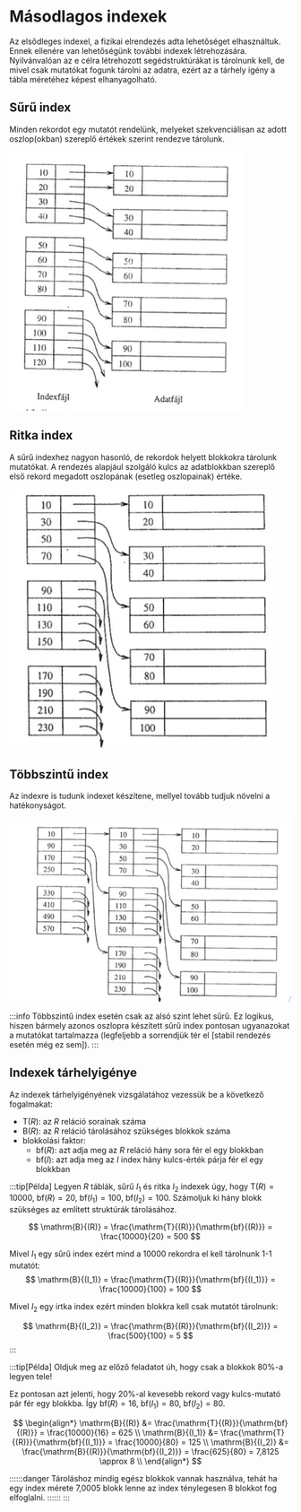 # Másodlagos indexek
Az elsődleges indexel, a fizikai elrendezés adta lehetőséget elhasználtuk. Ennek ellenére van lehetőségünk további
indexek létrehozására. Nyilvánvalóan az e célra létrehozott segédstruktúrákat is tárolnunk kell, de mivel csak mutatókat
fogunk tárolni az adatra, ezért az a tárhely igény a tábla méretéhez képest elhanyagolható.

## Sűrű index
Minden rekordot egy mutatót rendelünk, melyeket szekvenciálisan az adott oszlop(okban) szereplő értékek szerint
rendezve tárolunk.

![Sűrű index](dense_index.png)

## Ritka index
A sűrű indexhez nagyon hasonló, de rekordok helyett blokkokra tárolunk mutatókat. A rendezés alapjául szolgáló kulcs
az adatblokkban szereplő első rekord megadott oszlopának (esetleg oszlopainak) értéke.

![Ritka index](sparse_index.png)

## Többszintű index

Az indexre is tudunk indexet készítene, mellyel tovább tudjuk növelni a hatékonyságot.

![Többszintű index](multilevel_index.png)

:::info
Többszintű index esetén csak az alsó szint lehet sűrű. Ez logikus, hiszen bármely azonos oszlopra készített sűrű index
pontosan ugyanazokat a mutatókat tartalmazza (legfeljebb a sorrendjük tér el [stabil rendezés esetén még ez sem]).
:::

## Indexek tárhelyigénye

Az indexek tárhelyigényének vizsgálatához vezessük be a következő fogalmakat:
- $\mathrm{T}{(R)}$: az $R$ reláció sorainak száma
- $\mathrm{B}{(R)}$: az $R$ reláció tárolásához szükséges blokkok száma
- blokkolási faktor:
  - $\mathrm{bf}{(R)}$: azt adja meg az $R$ reláció hány sora fér el egy blokkban
  - $\mathrm{bf}{(I)}$: azt adja meg az $I$ index hány kulcs-érték párja fér el egy blokkban

:::tip[Példa]
Legyen $R$ táblák, sűrű $I_1$ és ritka $I_2$ indexek úgy, hogy $\mathrm{T}{(R)} = 10000$, $\mathrm{bf}{(R)} = 20$,
$\mathrm{bf}{(I_1)} = 100$, $\mathrm{bf}{(I_2)} = 100$. Számoljuk ki hány blokk szükséges az említett struktúrák
tárolásához.

$$
\mathrm{B}{(R)} = \frac{\mathrm{T}{(R)}}{\mathrm{bf}{(R)}} = \frac{10000}{20} = 500
$$

Mivel $I_1$ egy sűrű index ezért mind a 10000 rekordra el kell tárolnunk 1-1 mutatót:
$$
\mathrm{B}{(I_1)} = \frac{\mathrm{T}{(R)}}{\mathrm{bf}{(I_1)}} = \frac{10000}{100} = 100
$$

Mivel $I_2$ egy irtka index ezért minden blokkra kell csak mutatót tárolnunk:

$$
\mathrm{B}{(I_2)} = \frac{\mathrm{B}{(R)}}{\mathrm{bf}{(I_2)}} = \frac{500}{100} = 5
$$
:::

:::tip[Példa]
Oldjuk meg az előző feladatot úh, hogy csak a blokkok $80\%$-a legyen tele!

Ez pontosan azt jelenti, hogy $20\%$-al kevesebb rekord vagy kulcs-mutató pár fér egy blokkba. Így
$\mathrm{bf}{(R)} = 16$, $\mathrm{bf}{(I_1)} = 80$, $\mathrm{bf}{(I_2)} = 80$.

$$
\begin{align*}
\mathrm{B}{(R)} &= \frac{\mathrm{T}{(R)}}{\mathrm{bf}{(R)}} = \frac{10000}{16} = 625 \\
\mathrm{B}{(I_1)} &= \frac{\mathrm{T}{(R)}}{\mathrm{bf}{(I_1)}} = \frac{10000}{80} = 125 \\
\mathrm{B}{(I_2)} &= \frac{\mathrm{B}{(R)}}{\mathrm{bf}{(I_2)}} = \frac{625}{80} = 7,8125 \approx 8 \\
\end{align*}
$$

::::::danger
Tároláshoz mindig egész blokkok vannak használva, tehát ha egy index mérete 7,0005 blokk lenne az index ténylegesen 8
blokkot fog elfoglalni.
::::::
:::
